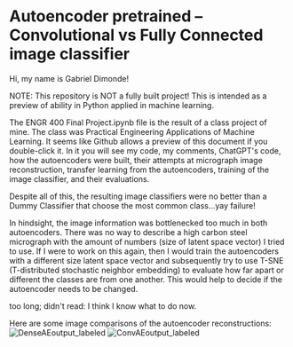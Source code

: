 # Autoencoder pretrained – Convolutional vs Fully Connected image classifier
Hi, my name is Gabriel Dimonde!

NOTE: This repository is NOT a fully built project! This is intended as a preview of ability in Python applied in machine learning.

The ENGR 400 Final Project.ipynb file is the result of a class project of mine. The class was Practical Engineering Applications of Machine Learning. It seems like Github allows a preview of this document if you double-click it.
In it you will see my code, my comments, ChatGPT's code, how the autoencoders were built, their attempts at micrograph image reconstruction, transfer learning from the autoencoders, training of the image classifier, and their evaluations. 

Despite all of this, the resulting image classifiers were no better than a Dummy Classifier that choose the most common class...yay failure! 

In hindsight, the image information was bottlenecked too much in both autoencoders. There was no way to describe a high carbon steel micrograph with the amount of numbers (size of latent space vector) I tried to use. If I were to work on this again, then I would train the autoencoders with a different size latent space vector and subsequently try to use T-SNE (T-distributed stochastic neighbor embedding) to evaluate how far apart or different the classes are from one another. This would help to decide if the autoencoder needs to be changed. 

too long; didn't read:
I think I know what to do now. 

Here are some image comparisons of the autoencoder reconstructions:
![DenseAEoutput_labeled](https://github.com/Mathematical-Methods/ENGR-400-Final-Project/assets/138537308/cc3472ac-d698-4eab-a4ab-b1e7d49873a9)
![ConvAEoutput_labeled](https://github.com/Mathematical-Methods/ENGR-400-Final-Project/assets/138537308/9e7dfb8f-17b3-4690-9a71-08b7174715b8)
